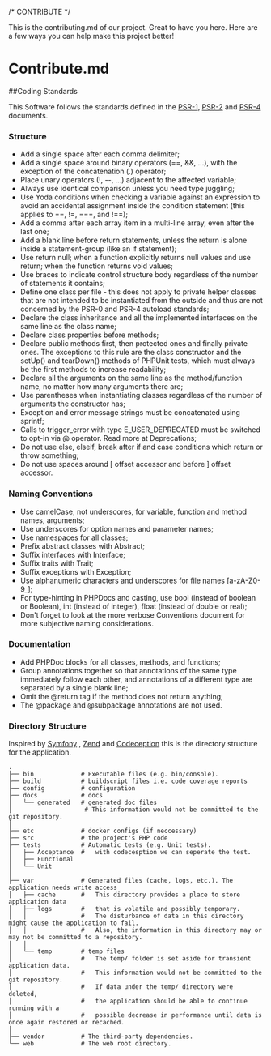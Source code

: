 /* CONTRIBUTE */

This is the contributing.md of our project. Great to have you here. Here are a few ways you can help make this project better!

# Contribute.md

##Coding Standards

This Software follows the standards defined in the [PSR-1](https://www.php-fig.org/psr/psr-1/), [PSR-2](https://www.php-fig.org/psr/psr-2/) and [PSR-4](https://www.php-fig.org/psr/psr-4/) documents.

### Structure

* Add a single space after each comma delimiter;
* Add a single space around binary operators (==, &&, ...), with the exception of the concatenation (.) operator;
* Place unary operators (!, --, ...) adjacent to the affected variable;
* Always use identical comparison unless you need type juggling;
* Use Yoda conditions when checking a variable against an expression to avoid an accidental assignment inside the condition statement (this applies to ==, !=, ===, and !==);
* Add a comma after each array item in a multi-line array, even after the last one;
* Add a blank line before return statements, unless the return is alone inside a statement-group (like an if statement);
* Use return null; when a function explicitly returns null values and use return; when the function returns void values;
* Use braces to indicate control structure body regardless of the number of statements it contains;
* Define one class per file - this does not apply to private helper classes that are not intended to be instantiated from the outside and thus are not concerned by the PSR-0 and PSR-4 autoload standards;
* Declare the class inheritance and all the implemented interfaces on the same line as the class name;
* Declare class properties before methods;
* Declare public methods first, then protected ones and finally private ones. The exceptions to this rule are the class constructor and the setUp() and tearDown() methods of PHPUnit tests, which must always be the first methods to increase readability;
* Declare all the arguments on the same line as the method/function name, no matter how many arguments there are;
* Use parentheses when instantiating classes regardless of the number of arguments the constructor has;
* Exception and error message strings must be concatenated using sprintf;
* Calls to trigger_error with type E_USER_DEPRECATED must be switched to opt-in via @ operator. Read more at Deprecations;
* Do not use else, elseif, break after if and case conditions which return or throw something;
* Do not use spaces around [ offset accessor and before ] offset accessor.

### Naming Conventions

* Use camelCase, not underscores, for variable, function and method names, arguments;
* Use underscores for option names and parameter names;
* Use namespaces for all classes;
* Prefix abstract classes with Abstract;
* Suffix interfaces with Interface;
* Suffix traits with Trait;
* Suffix exceptions with Exception;
* Use alphanumeric characters and underscores for file names [a-zA-Z0-9_];
* For type-hinting in PHPDocs and casting, use bool (instead of boolean or Boolean), int (instead of integer), float (instead of double or real);
* Don't forget to look at the more verbose Conventions document for more subjective naming considerations.

### Documentation

* Add PHPDoc blocks for all classes, methods, and functions;
* Group annotations together so that annotations of the same type immediately follow each other, and annotations of a different type are separated by a single blank line;
* Omit the @return tag if the method does not return anything;
* The @package and @subpackage annotations are not used.

### Directory Structure

Inspired by [Symfony](http://symfony.com/doc/current/quick_tour/the_architecture.html)
, [Zend](https://framework.zend.com/manual/1.12/en/project-structure.project.html)
and [Codeception](http://codeception.com/docs/01-Introduction)
this is the directory structure for the application.

```
.
├── bin             # Executable files (e.g. bin/console).
├── build           # buildscript files i.e. code coverage reports
├── config          # configuration
├── docs            # docs
│   └── generated   # generated doc files
│                    # This information would not be committed to the git repository.
│                    
├── etc             # docker configs (if neccessary)
├── src             # the project's PHP code
├── tests           # Automatic tests (e.g. Unit tests).
│   ├── Acceptance  #   with codecesption we can seperate the test.  
│   ├── Functional  
│   └── Unit        
│
├── var             # Generated files (cache, logs, etc.). The application needs write access
│   ├── cache       #   This directory provides a place to store application data
│   ├── logs        #   that is volatile and possibly temporary.
│   │               #   The disturbance of data in this directory might cause the application to fail.
│   │               #   Also, the information in this directory may or may not be committed to a repository.
│   │                
│   └── temp        # temp files
│                   #   The temp/ folder is set aside for transient application data.
│                   #   This information would not be committed to the git repository.
│                   #   If data under the temp/ directory were deleted,
│                   #   the application should be able to continue running with a 
│                   #   possible decrease in performance until data is once again restored or recached.
│
├── vendor          # The third-party dependencies.
└── web             # The web root directory.
```
